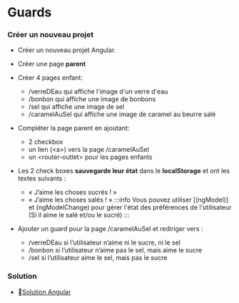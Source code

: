 # Guards

### Créer un nouveau projet
- Créer un nouveau projet Angular.
- Créer une page **parent**
- Créer 4 pages enfant:
    - /verreDEau qui affiche l'image d'un verre d'eau
    - /bonbon qui affiche une image de bonbons
    - /sel qui affiche une image de sel
    - /caramelAuSel qui affiche une image de caramel au beurre salé

- Compléter la page parent en ajoutant:
    - 2 checkbox
    - un lien (\<a\>) vers la page /caramelAuSel
    - un \<router-outlet\> pour les pages enfants

- Les 2 check boxes **sauvegarde leur état** dans le **localStorage** et ont les textes suivants :
    - « J’aime les choses sucrés ! »
    - « J’aime les choses salés ! »
:::info
Vous pouvez utiliser [(ngModel)] et (ngModelChange) pour gérer l'état des préférences de l'utilisateur (Si il aime le salé et/ou le sucré)
:::
- Ajouter un guard pour la page /caramelAuSel et rediriger vers :
    - /verreDEau si l’utilisateur n’aime ni le sucre, ni le sel
    - /bonbon si l’utilisateur n’aime pas le sel, mais aime le sucre
    - /sel si l’utilisateur aime le sel, mais pas le sucre

### Solution
- 🔗[Solution Angular](https://github.com/CEM-420-5W5/ngGuards)
